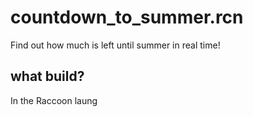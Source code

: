 # countdown_to_summer.rcn
Find out how much is left until summer in real time!
## what build?
In the Raccoon laung

